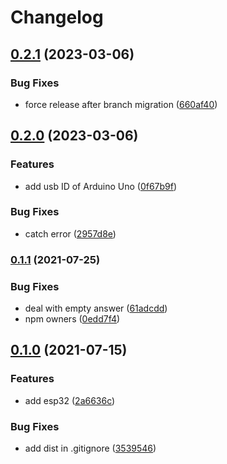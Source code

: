 # Changelog

## [0.2.1](https://github.com/Hackuarium/legoino-navigator-serial/compare/v0.2.0...v0.2.1) (2023-03-06)


### Bug Fixes

* force release after branch migration ([660af40](https://github.com/Hackuarium/legoino-navigator-serial/commit/660af40cdc5a4766f21d9192a36e8253b4a6f3a0))

## [0.2.0](https://github.com/Hackuarium/legoino-navigator-serial/compare/v0.1.1...v0.2.0) (2023-03-06)


### Features

* add usb ID of Arduino Uno ([0f67b9f](https://github.com/Hackuarium/legoino-navigator-serial/commit/0f67b9f763833dc7c97805303cc6bdbef3d197d9))


### Bug Fixes

* catch error ([2957d8e](https://github.com/Hackuarium/legoino-navigator-serial/commit/2957d8e3553916c954cdf62f42cec0a66c199d0b))

### [0.1.1](https://www.github.com/Hackuarium/legoino-navigator-serial/compare/v0.1.0...v0.1.1) (2021-07-25)


### Bug Fixes

* deal with empty answer ([61adcdd](https://www.github.com/Hackuarium/legoino-navigator-serial/commit/61adcddc82b3aff86df8525b4d5a04ceb114b69f))
* npm owners ([0edd7f4](https://www.github.com/Hackuarium/legoino-navigator-serial/commit/0edd7f448d4c9e5c1afb81fc0c8981f561eb283d))

## [0.1.0](https://www.github.com/Hackuarium/legoino-navigator-serial/compare/v0.0.1...v0.1.0) (2021-07-15)


### Features

* add esp32 ([2a6636c](https://www.github.com/Hackuarium/legoino-navigator-serial/commit/2a6636caef65876e10b226ab72e941b3992aae8c))


### Bug Fixes

* add dist in .gitignore ([3539546](https://www.github.com/Hackuarium/legoino-navigator-serial/commit/3539546353c91e2e3719ef9a5516b782fcf00e37))
